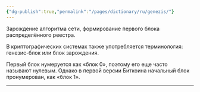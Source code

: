 ```yaml
---
{"dg-publish":true,"permalink":"/pages/dictionary/ru/genezis/"}
---
```



Зарождение алгоритма сети, формирование первого блока распределённого реестра.

В криптографических системах также употребляется терминология: генезис-блок или блок зарождения.

Первый блок нумеруется как «блок 0», поэтому его еще часто называют нулевым. Однако в первой версии Биткоина начальный блок пронумерован, как «блок 1».

---
